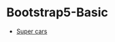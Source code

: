 # Bootstrap5-Basic

- [Super cars](https://peranutboonyakit.github.io/Bootstrap/Web/Page.html#about)
